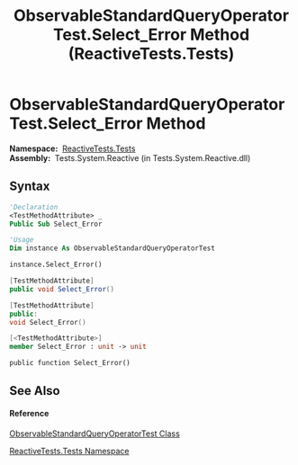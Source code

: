 ﻿---
title: ObservableStandardQueryOperatorTest.Select_Error Method  (ReactiveTests.Tests)
TOCTitle: Select_Error Method
ms:assetid: M:ReactiveTests.Tests.ObservableStandardQueryOperatorTest.Select_Error
ms:mtpsurl: https://msdn.microsoft.com/en-us/library/reactivetests.tests.observablestandardqueryoperatortest.select_error(v=VS.103)
ms:contentKeyID: 36620677
ms.date: 06/28/2011
mtps_version: v=VS.103
f1_keywords:
- ReactiveTests.Tests.ObservableStandardQueryOperatorTest.Select_Error
dev_langs:
- CSharp
- JScript
- VB
- FSharp
- c++
---

# ObservableStandardQueryOperatorTest.Select\_Error Method

**Namespace:**  [ReactiveTests.Tests](hh289046\(v=vs.103\).md)  
**Assembly:**  Tests.System.Reactive (in Tests.System.Reactive.dll)

## Syntax

``` vb
'Declaration
<TestMethodAttribute> _
Public Sub Select_Error
```

``` vb
'Usage
Dim instance As ObservableStandardQueryOperatorTest

instance.Select_Error()
```

``` csharp
[TestMethodAttribute]
public void Select_Error()
```

``` c++
[TestMethodAttribute]
public:
void Select_Error()
```

``` fsharp
[<TestMethodAttribute>]
member Select_Error : unit -> unit 
```

``` jscript
public function Select_Error()
```

## See Also

#### Reference

[ObservableStandardQueryOperatorTest Class](hh288944\(v=vs.103\).md)

[ReactiveTests.Tests Namespace](hh289046\(v=vs.103\).md)

